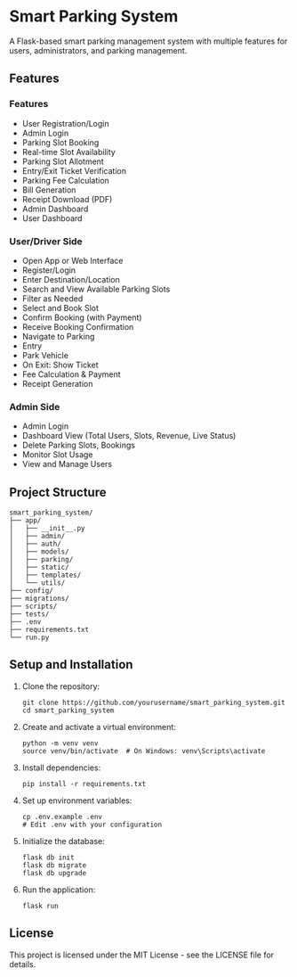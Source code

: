 # Smart Parking System

A Flask-based smart parking management system with multiple features for users, administrators, and parking management.

## Features

### Features
- User Registration/Login
- Admin Login
- Parking Slot Booking
- Real-time Slot Availability
- Parking Slot Allotment
- Entry/Exit Ticket Verification
- Parking Fee Calculation
- Bill Generation
- Receipt Download (PDF)
- Admin Dashboard
- User Dashboard

### User/Driver Side
- Open App or Web Interface
- Register/Login
- Enter Destination/Location
- Search and View Available Parking Slots
- Filter as Needed
- Select and Book Slot
- Confirm Booking (with Payment)
- Receive Booking Confirmation
- Navigate to Parking
- Entry 
- Park Vehicle
- On Exit: Show Ticket 
- Fee Calculation & Payment
- Receipt Generation

### Admin Side
- Admin Login
- Dashboard View (Total Users, Slots, Revenue, Live Status)
- Delete Parking Slots, Bookings
- Monitor Slot Usage
- View and Manage Users

## Project Structure
```
smart_parking_system/
├── app/
│   ├── __init__.py
│   ├── admin/
│   ├── auth/
│   ├── models/
│   ├── parking/
│   ├── static/
│   ├── templates/
│   └── utils/
├── config/
├── migrations/
├── scripts/
├── tests/
├── .env
├── requirements.txt
└── run.py
```

## Setup and Installation

1. Clone the repository:
   ```
   git clone https://github.com/yourusername/smart_parking_system.git
   cd smart_parking_system
   ```

2. Create and activate a virtual environment:
   ```
   python -m venv venv
   source venv/bin/activate  # On Windows: venv\Scripts\activate
   ```

3. Install dependencies:
   ```
   pip install -r requirements.txt
   ```

4. Set up environment variables:
   ```
   cp .env.example .env
   # Edit .env with your configuration
   ```

5. Initialize the database:
   ```
   flask db init
   flask db migrate
   flask db upgrade
   ```

6. Run the application:
   ```
   flask run
   ```

## License

This project is licensed under the MIT License - see the LICENSE file for details.